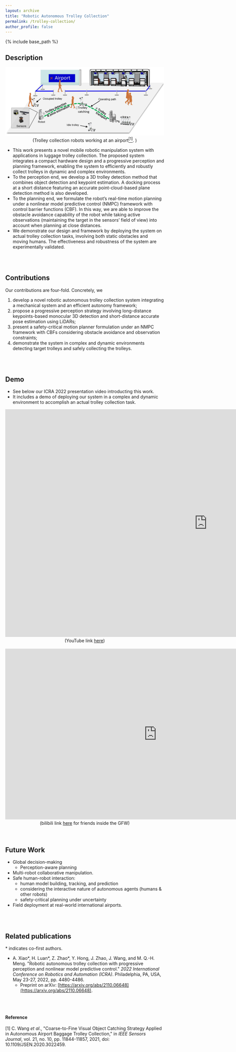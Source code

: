 ```yaml
---
layout: archive
title: "Robotic Autonomous Trolley Collection"
permalink: /trolley-collection/
author_profile: false
---
```


{% include base_path %}
<!--
# Robotic Autonomous Trolley Collection
-->

## Description

<center>
<img src="../images/trolley_about.png" width="640" />
<br/>
    (Trolley collection robots working at an airport<a href="#foot1"><sup>[1]</sup></a>. )
</center>


-   This work presents a novel mobile robotic manipulation system with applications in luggage trolley collection. The proposed system integrates a compact hardware design and a progressive perception and planning framework, enabling the system to efficiently and robustly collect trolleys in dynamic and complex environments. 
-   To the perception end, we develop a 3D trolley detection method that combines object detection and keypoint estimation. A docking process at a short distance featuring an accurate point-cloud-based plane detection method is also developed. 
-   To the planning end, we formulate the robot’s real-time motion planning under a nonlinear model predictive control (NMPC) framework with control barrier functions (CBF). In this way, we are able to improve the obstacle avoidance capability of the robot while taking active observations (maintaining the target in the sensors’ field of view) into account when planning at close distances. 
-   We demonstrate our design and framework by deploying the system on actual trolley collection tasks, involving both static obstacles and moving humans. The effectiveness and robustness of the system are experimentally validated. 

<br/>
<br/>

## Contributions

Our contributions are four-fold. Concretely, we 
1.  develop a novel robotic autonomous trolley collection system integrating a mechanical system and an efficient autonomy framework; 
2.  propose a progressive perception strategy involving long-distance keypoints-based monocular 3D detection and short-distance accurate pose estimation using LiDARs;
3.  present a safety-critical motion planner formulation under an NMPC framework with CBFs considering obstacle avoidance and observation constraints;
4.  demonstrate the system in complex and dynamic environments detecting target trolleys and safely collecting the trolleys. 


<br/>
<br/>

## Demo

-   See below our ICRA 2022 presentation video introducting this work. 
-   It includes a demo of deploying our system in a complex and dynamic environment to accomplish an actual trolley collection task. 

<center>
<iframe width="1280" height="720" src="https://www.youtube.com/embed/eTFTHZl3qT4" title="YouTube video player" frameborder="0" allow="accelerometer; clipboard-write; encrypted-media; gyroscope; picture-in-picture" allowfullscreen></iframe>
(YouTube link <a href="https://youtu.be/eTFTHZl3qT4">here</a>)
</center>

<!-- 
<center>
<iframe width="1280" height="720" src="https://www.youtube.com/embed/1N25RQcKaw4" title="YouTube video player" frameborder="0" allow="accelerometer; autoplay; clipboard-write; encrypted-media; gyroscope; picture-in-picture" allowfullscreen></iframe>
(YouTube link <a href="https://youtu.be/1N25RQcKaw4">here</a>)
</center>
-->

<br/>

<center>
<iframe width="960" height="540" src="https://player.bilibili.com/player.html?bvid=BV1aA4y1d7Lb&page=1" scrolling="no" border="0" frameborder="no" framespacing="0" allowfullscreen="true"> </iframe>
<br/>
(bilibili link <a href="https://www.bilibili.com/video/BV1aA4y1d7Lb/">here</a> for friends inside the GFW)
</center>

<!-- 
<center>
<iframe width="960" height="540" src="https://player.bilibili.com/player.html?aid=335841708&bvid=BV18R4y1n7si&cid=417244637&page=1" scrolling="no" border="0" frameborder="no" framespacing="0" allowfullscreen="true"> </iframe>
<br/>
(bilibili link <a href="https://www.bilibili.com/video/BV1MK4y1P7vd/">here</a> for friends inside the GFW)
</center>
-->



<br/>
<br/>

## Future Work

-   Global decision-making
    -   Perception-aware planning
-   Multi-robot collaborative manipulation. 
-   Safe human-robot interaction: 
    -   human model building, tracking, and prediction
    -   considering the interactive nature of autonomous agents (humans & other robots) 
    -   safety-critical planning under uncertainty
-   Field deployment at real-world international airports. 

<br/>
<br/>


## Related publications

\* indicates co-first authors. 

-   A. Xiao\*, H. Luan\*, Z. Zhao\*, Y. Hong, J. Zhao, J. Wang, and M. Q.-H. Meng. "Robotic autonomous trolley collection with progressive perception and nonlinear model predictive control." *2022 International Conference on Robotics and Automation (ICRA)*.  Philadelphia, PA, USA, May 23-27, 2022, pp. 4480-4486. 
    -   Preprint on arXiv: [https://arxiv.org/abs/2110.06648](https://arxiv.org/abs/2110.06648). 

<br/>
<br/>


#### Reference

<a id="foot1">[1] C. Wang <i>et al</i>., "Coarse-to-Fine Visual Object Catching Strategy Applied in Autonomous Airport Baggage Trolley Collection," in <i>IEEE Sensors Journal</i>, vol. 21, no. 10, pp. 11844-11857, 2021, doi: 10.1109/JSEN.2020.3022459.</a> 


